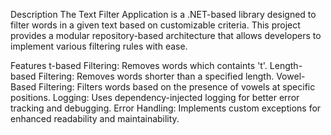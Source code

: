 Description
The Text Filter Application is a .NET-based library designed to filter words in a given text based on customizable criteria. This project provides a modular repository-based architecture that allows developers to implement various filtering rules with ease.

Features
t-based Filtering: Removes words which containts 't'.
Length-based Filtering: Removes words shorter than a specified length.
Vowel-Based Filtering: Filters words based on the presence of vowels at specific positions.
Logging: Uses dependency-injected logging for better error tracking and debugging.
Error Handling: Implements custom exceptions for enhanced readability and maintainability.
